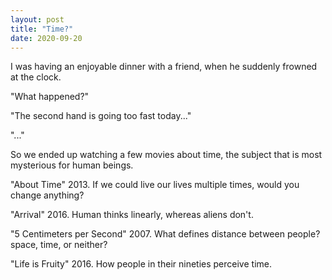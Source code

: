 ```yaml
---
layout: post
title: "Time?"
date: 2020-09-20
---
```

I was having an enjoyable dinner with a friend, when he suddenly frowned at the clock.

"What happened?"

"The second hand is going too fast today..."

"..."

So we ended up watching a few movies about time, the subject that is most mysterious
for human beings.

"About Time" 2013. If we could live our lives multiple times, would you change anything?

"Arrival" 2016. Human thinks linearly, whereas aliens don't.

"5 Centimeters per Second" 2007. What defines distance between people? space, time, or neither?

"Life is Fruity" 2016. How people in their nineties perceive time.
